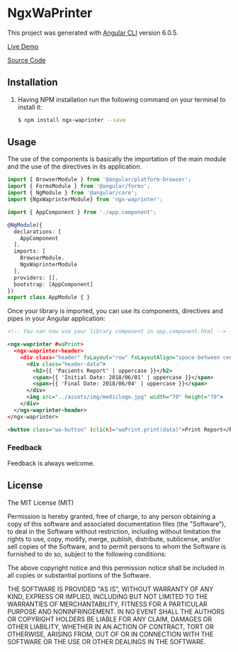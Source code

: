 # NgxWaPrinter

This project was generated with [Angular CLI](https://github.com/angular/angular-cli) version 6.0.5.

  [Live Demo](https://ngx-waprinter.stackblitz.io/)

  [Source Code](https://stackblitz.com/edit/ngx-waprinter)

## Installation

1. Having NPM installation run the following command on your terminal to install it:

    ```bash
    $ npm install ngx-waprinter --save
    ```
    
## Usage
The use of the components is basically the importation of the main module and the use of the directives in its application.

   ```typescript
   import { BrowserModule } from '@angular/platform-browser';
   import { FormsModule } from '@angular/forms';
   import { NgModule } from '@angular/core';
   import {NgxWaprinterModule} from 'ngx-waprinter';
   
   import { AppComponent } from './app.component';
   
   @NgModule({
     declarations: [
       AppComponent
     ],
     imports: [
       BrowserModule,
       NgxWaprinterModule
     ],
     providers: [],
     bootstrap: [AppComponent]
   })
   export class AppModule { }
   ```  
Once your library is imported, you can use its components, directives and pipes in your Angular application:

```xml
<!-- You can now use your library component in app.component.html -->

<ngx-waprinter #waPrint>
  <ngx-waprinter-header>
    <div class="header" fxLayout="row" fxLayoutAlign="space-between center">
      <div class="header-data">
        <h2>{{ 'Pacients Report' | uppercase }}</h2>
        <span>{{ 'Initial Date: 2018/06/01' | uppercase }}</span>
        <span>{{ 'Final Date: 2018/06/04' | uppercase }}</span>
      </div>
      <img src="../assets/img/mediclogo.jpg" width="70" height="70">
    </div>
  </ngx-waprinter-header>
</ngx-waprinter>

<button class="wa-button" (click)="waPrint.print(data)">Print Report</button>

```
### Feedback
Feedback is always welcome.


## License

The MIT License (MIT)

Permission is hereby granted, free of charge, to any person obtaining a copy of this
software and associated documentation files (the "Software"), to deal in the Software without restriction, including without limitation the rights to use, copy, modify, merge, publish, distribute, sublicense, and/or sell copies of the Software, and to permit persons to whom the Software is furnished to do so, subject to the following conditions:

The above copyright notice and this permission notice shall be included in all copies or substantial portions of the Software.

THE SOFTWARE IS PROVIDED "AS IS", WITHOUT WARRANTY OF ANY KIND, EXPRESS OR IMPLIED, INCLUDING BUT NOT LIMITED TO THE WARRANTIES OF MERCHANTABILITY, FITNESS FOR A PARTICULAR PURPOSE AND NONINFRINGEMENT. IN NO EVENT SHALL THE AUTHORS OR COPYRIGHT HOLDERS BE LIABLE FOR ANY CLAIM, DAMAGES OR OTHER LIABILITY, WHETHER IN AN ACTION OF CONTRACT, TORT OR OTHERWISE, ARISING FROM, OUT OF OR IN CONNECTION WITH THE SOFTWARE OR THE USE OR OTHER DEALINGS IN THE SOFTWARE.
